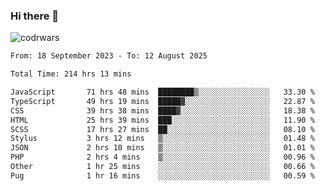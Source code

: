 ### Hi there 👋


![codrwars](https://www.codewars.com/users/rsschool_c9af20f58c35c696/badges/micro) 

<!--START_SECTION:waka-->

```txt
From: 18 September 2023 - To: 12 August 2025

Total Time: 214 hrs 13 mins

JavaScript       71 hrs 48 mins  ████████▒░░░░░░░░░░░░░░░░   33.30 %
TypeScript       49 hrs 19 mins  █████▓░░░░░░░░░░░░░░░░░░░   22.87 %
CSS              39 hrs 38 mins  ████▓░░░░░░░░░░░░░░░░░░░░   18.38 %
HTML             25 hrs 39 mins  ███░░░░░░░░░░░░░░░░░░░░░░   11.90 %
SCSS             17 hrs 27 mins  ██░░░░░░░░░░░░░░░░░░░░░░░   08.10 %
Stylus           3 hrs 12 mins   ▒░░░░░░░░░░░░░░░░░░░░░░░░   01.48 %
JSON             2 hrs 10 mins   ▒░░░░░░░░░░░░░░░░░░░░░░░░   01.01 %
PHP              2 hrs 4 mins    ▒░░░░░░░░░░░░░░░░░░░░░░░░   00.96 %
Other            1 hr 25 mins    ░░░░░░░░░░░░░░░░░░░░░░░░░   00.66 %
Pug              1 hr 16 mins    ░░░░░░░░░░░░░░░░░░░░░░░░░   00.59 %
```

<!--END_SECTION:waka-->
